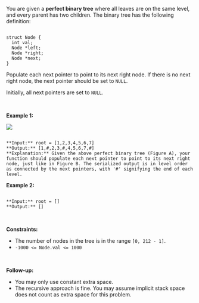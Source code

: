 You are given a **perfect binary tree** where all leaves are on the same level, and every parent has two children. The binary tree has the following definition:



```

struct Node {
  int val;
  Node *left;
  Node *right;
  Node *next;
}

```

Populate each next pointer to point to its next right node. If there is no next right node, the next pointer should be set to `NULL`.


Initially, all next pointers are set to `NULL`.


 


**Example 1:**


![](https://assets.leetcode.com/uploads/2019/02/14/116_sample.png)

```

**Input:** root = [1,2,3,4,5,6,7]
**Output:** [1,#,2,3,#,4,5,6,7,#]
**Explanation:** Given the above perfect binary tree (Figure A), your function should populate each next pointer to point to its next right node, just like in Figure B. The serialized output is in level order as connected by the next pointers, with '#' signifying the end of each level.

```

**Example 2:**



```

**Input:** root = []
**Output:** []

```

 


**Constraints:**


* The number of nodes in the tree is in the range `[0, 212 - 1]`.
* `-1000 <= Node.val <= 1000`


 


**Follow-up:**


* You may only use constant extra space.
* The recursive approach is fine. You may assume implicit stack space does not count as extra space for this problem.


